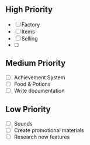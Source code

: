 ## High Priority
- [ ] Factory
- [ ] Items
- [ ] Selling
- [ ] 

## Medium Priority
- [ ] Achievement System
- [ ] Food & Potions
- [ ] Write documentation

## Low Priority
- [ ] Sounds
- [ ] Create promotional materials
- [ ] Research new features